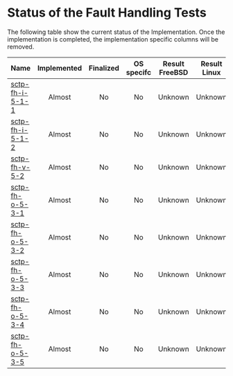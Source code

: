 # Status of the Fault Handling Tests

The following table show the current status of the Implementation. Once the implementation is completed, the implementation specific columns will be removed.

| Name                                  | Implemented | Finalized | OS specifc | Result FreeBSD | Result Linux |
|:--------------------------------------|:-----------:|:---------:|:----------:|:--------------:|:------------:|
|[sctp-fh-i-5-1-1](sctp-fh-i-5-1-1.pkt) | Almost      | No        | No         | Unknown        | Unknown      |
|[sctp-fh-i-5-1-2](sctp-fh-i-5-1-2.pkt) | Almost      | No        | No         | Unknown        | Unknown      |
|[sctp-fh-v-5-2](sctp-fh-v-5-2.pkt)     | Almost      | No        | No         | Unknown        | Unknown      |
|[sctp-fh-o-5-3-1](sctp-fh-o-5-3-1.pkt) | Almost      | No        | No         | Unknown        | Unknown      |
|[sctp-fh-o-5-3-2](sctp-fh-o-5-3-2.pkt) | Almost      | No        | No         | Unknown        | Unknown      |
|[sctp-fh-o-5-3-3](sctp-fh-o-5-3-3.pkt) | Almost      | No        | No         | Unknown        | Unknown      |
|[sctp-fh-o-5-3-4](sctp-fh-o-5-3-4.pkt) | Almost      | No        | No         | Unknown        | Unknown      |
|[sctp-fh-o-5-3-5](sctp-fh-o-5-3-5.pkt) | Almost      | No        | No         | Unknown        | Unknown      |
